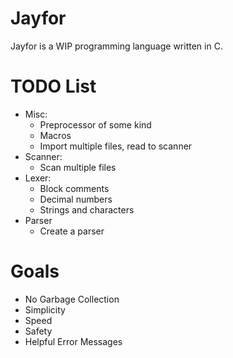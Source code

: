 # Jayfor
Jayfor is a WIP programming language written in C.

# TODO List
* Misc:
	- Preprocessor of some kind
	- Macros
	- Import multiple files, read to scanner
* Scanner:
	- Scan multiple files
* Lexer:
	- Block comments
	- Decimal numbers
	- Strings and characters
* Parser
	- Create a parser

# Goals
* No Garbage Collection
* Simplicity
* Speed
* Safety
* Helpful Error Messages